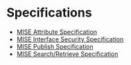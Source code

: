 <h1 class="with-tabs">Specifications</h1>

<ul class="menu">
	<li class="first leaf"><a href="attribute-spec.md">MISE Attribute
		Specification</a></li>
<li class="leaf"><a href="security-spec.md">MISE Interface Security
	Specification</a></li>
<li class="leaf"><a href="publish-spec.md">MISE Publish Specification</a></li>
<li class="last leaf"><a href="search-retrieve-spec.md">MISE Search/Retrieve
	Specification</a></li>
</ul>